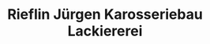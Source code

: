 ---
title: "Rieflin Jürgen Karosseriebau Lackiererei"
url: /vogtsburg-im-kaiserstuhl/rieflin-juergen-karosseriebau-lackiererei/
shop: Autowerkstatt
---